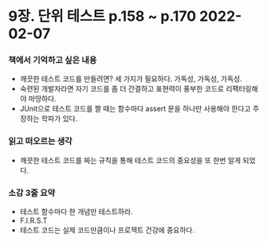 # 9장. 단위 테스트 p.158 ~ p.170 2022-02-07
### 책에서 기억하고 싶은 내용
- 깨끗한 테스트 코드를 만들려면? 세 가지가 필요하다. 가독성, 가독성, 가독성.
- 숙련된 개발자라면 자기 코드를 좀 더 간결하고 표현력이 풍부한 코드로 리팩터링해야 마땅하다.
- JUnit으로 테스트 코드를 짤 때는 함수마다 assert 문을 하나만 사용해야 한다고 주장하는 학파가 있다.
### 읽고 떠오르는 생각
- 깨끗한 테스트 코드를 짜는 규칙을 통해 테스트 코드의 중요성을 또 한번 알게 되었다.
### 소감 3줄 요약
- 테스트 함수마다 한 개념만 테스트하라.
- F.I.R.S.T
- 테스트 코드는 실제 코드만큼이나 프로젝트 건강에 중요하다.
